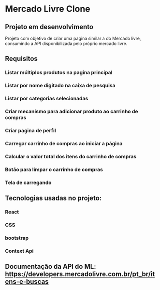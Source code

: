 # Mercado Livre Clone

## Projeto em desenvolvimento

Projeto com objetivo de criar uma pagina similar a do Mercado livre, consumindo a API disponibilizada pelo próprio mercado livre.

## Requisitos
### Listar múltiplos produtos na pagina principal
### Listar por nome digitado na caixa de pesquisa
### Listar por categorias selecionadas
### Criar mecanismo para adicionar produto ao carrinho de compras
### Criar pagina de perfil
### Carregar carrinho de compras ao iniciar a página
### Calcular o valor total dos itens do carrinho de compras
### Botão para limpar o carrinho de compras
### Tela de carregando

## Tecnologias usadas no projeto: 
### React
### CSS
### bootstrap 
### Context Api

## Documentação da API do ML: https://developers.mercadolivre.com.br/pt_br/itens-e-buscas
